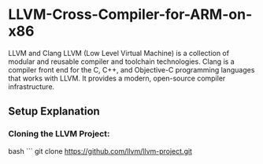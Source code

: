 # LLVM-Cross-Compiler-for-ARM-on-x86
LLVM and Clang
LLVM (Low Level Virtual Machine) is a collection of modular and reusable compiler and toolchain technologies. Clang is a compiler front end for the C, C++, and Objective-C programming languages that works with LLVM. It provides a modern, open-source compiler infrastructure.
## Setup Explanation
### Cloning the LLVM Project:
bash ```
git clone https://github.com/llvm/llvm-project.git
``````

